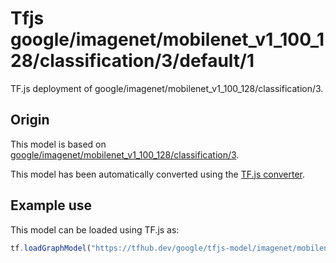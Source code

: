 # Tfjs google/imagenet/mobilenet_v1_100_128/classification/3/default/1
TF.js deployment of google/imagenet/mobilenet_v1_100_128/classification/3.

<!-- parent-model: google/imagenet/mobilenet_v1_100_128/classification/3 -->

## Origin

This model is based on [google/imagenet/mobilenet_v1_100_128/classification/3](https://tfhub.dev/google/imagenet/mobilenet_v1_100_128/classification/3).

This model has been automatically converted using the [TF.js converter](https://github.com/tensorflow/tfjs/tree/master/tfjs-converter).

## Example use
This model can be loaded using TF.js as:

```javascript
tf.loadGraphModel("https://tfhub.dev/google/tfjs-model/imagenet/mobilenet_v1_100_128/classification/3/default/1", { fromTFHub: true })
```
